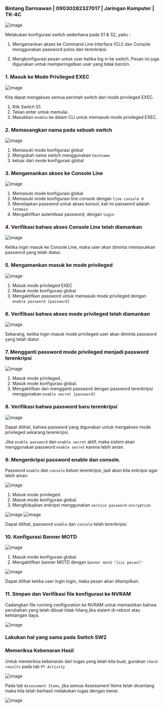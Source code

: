 ### Bintang Darmawan | 09030282327017 | Jaringan Komputer | TK-4C


![image](https://github.com/user-attachments/assets/2f23f4ea-b3f0-4506-a976-31f96bb4d865)

Melakukan konfigurasi switch sederhana pada S1 & S2, yaitu :

1. Mengamankan akses ke Command Line Interface (CLI) dan Console menggunakan password polos dan terenkripsi.

2. Mengkonfigurasi pesan untuk user ketika log in ke switch. Pesan ini juga digunakan untuk memperingatkan user yang tidak berizin.

### 1. Masuk ke Mode Privileged EXEC

![image](https://github.com/user-attachments/assets/c97c3440-0cfc-4bc5-800d-6e5f522f5bc3)

Kita dapat mengakses semua perintah switch dari mode privileged EXEC.

1. Klik Switch S1.
2. Tekan enter untuk memulai.
3. Masukkan `enable` ke dalam CLI untuk memasuki mode privileged EXEC.

### 2. Memasangkan nama pada sebuah switch

![image](https://github.com/user-attachments/assets/7f345474-7d39-43a7-83cc-0a7252e960f6)

1. Memasuki mode konfigurasi global
2. Mengubah nama switch menggunakan `hostname`
3. keluar dari mode konfigurasi global

### 3. Mengamankan akses ke Console Line

![image](https://github.com/user-attachments/assets/c40eab3b-a112-4cb4-b2b8-c33f82437c12)

1. Memasuki mode konfigurasi global
2. Memasuki mode konfigurasi line console dengan `line console 0`
3. Menetapkan password untuk akses konsol, kali ini password adalah `letmein`
4. Mengaktifkan autentikasi password, dengan `login`

### 4. Verifikasi bahwa akses Console Line telah diamankan

![image](https://github.com/user-attachments/assets/aa561721-698b-45a5-aa05-60ef477db972)

Ketika ingin masuk ke Console Line, maka user akan diminta memasukkan password yang telah diatur.

### 5. Mengamankan masuk ke mode privileged

![image](https://github.com/user-attachments/assets/f65e362f-c81c-4bd5-8414-99c4012f9407)

1. Masuk mode privileged EXEC
2. Masuk mode konfigurasi global
3. Mengaktifkan password untuk memasuki mode privileged dengan `enable password [password]`

### 6. Verifikasi bahwa akses mode privileged telah diamankan

![image](https://github.com/user-attachments/assets/3ebc6cf7-260b-4828-ab7f-206d68ee768c)

Sekarang, ketika ingin masuk mode privileged user akan diminta password yang telah diatur

### 7. Mengganti password mode privileged menjadi password terenkripsi

![image](https://github.com/user-attachments/assets/a9b57ff6-9d94-4ba1-a9c1-26c8d340d1c3)

1. Masuk mode privileged.
2. Masuk mode konfigurasi global.
3. Mengaktifkan dan mengganti password dengan password terenkripsi menggunakan `enable secret [password]`

### 8. Verifikasi bahwa password baru terenkripsi

![image](https://github.com/user-attachments/assets/89f240e1-e019-4b61-bcae-3b855cf0b289)

Dapat dilihat, bahwa password yang digunakan untuk mengakses mode privileged sekarang terenkripsi.

Jika `enable password` dan `enable secret` aktif, maka sistem akan menggunakan password `enable secret` karena lebih aman.

 ### 9. Mengenkripsi password enable dan console.

Password `enable` dan `console` belum terenkripsi, jadi akan kita enkripsi agar lebih aman.

![image](https://github.com/user-attachments/assets/2c17347d-8999-4e90-ac9e-2515d66871ff)

 1. Masuk mode privileged.
 2. Masuk mode konfigurasi global.
 3. Menghidupkan enkripsi menggunakan `service password-encryption`

![image](https://github.com/user-attachments/assets/110d6d8f-a598-4a0a-9231-051e4b7f8cc8) ![image](https://github.com/user-attachments/assets/1cc59215-bbb2-4176-9a9c-ea3eb15eb6a9)

Dapat dilihat, password `enable` dan `console` telah terenkripsi.

### 10. Konfigurasi Banner MOTD

![image](https://github.com/user-attachments/assets/aa9fecca-ec90-4c69-adec-caf809e9100a)

1. Masuk mode konfigurasi global.
2. Mengaktifkan banner MOTD dengan `banner motd "[isi pesan]"`

![image](https://github.com/user-attachments/assets/8700501d-bba3-44c0-b463-906c1dda0615)

Dapat dilihat ketika user ingin login, maka pesan akan ditampilkan.

### 11. Simpan dan Verifikasi file konfigurasi ke NVRAM

Cadangkan file running configuration ke NVRAM untuk memastikan bahwa perubahan yang telah dibuat tidak hilang jika sistem di-reboot atau kehilangan daya.

![image](https://github.com/user-attachments/assets/8d0220e3-0cd3-40e4-91b3-ac64aaae2cee)


### Lakukan hal yang sama pada Switch SW2

### Memeriksa Kebenaran Hasil 

Untuk memeriksa kebenaran dari tugas yang telah kita buat, gunakan `check results` pada tab `PT Activity`

![image](https://github.com/user-attachments/assets/a5327a8d-46e9-4630-91fd-be069d99e349)

Pada tab `Assessment Items`, jika semua Assessment Items telah dicentang maka kita telah berhasil melakukan tugas dengan benar.

![image](https://github.com/user-attachments/assets/bd84d845-984f-4e66-83aa-9288b2709be6)

